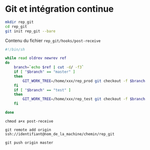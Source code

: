 # Git et intégration continue

```bash
mkdir rep_git
cd rep_git
git init rep_git --bare
```



Contenu du fichier `rep_git/hooks/post-receive`

```bash
#!/bin/sh

while read oldrev newrev ref
do
	branch=`echo $ref | cut -d/ -f3`
	if [ "$branch" == "master" ]
	then
		GIT_WORK_TREE=/home/xxx/rep_prod git checkout -f $branch
	fi
	if [ "$branch" == "test" ]
	then
		GIT_WORK_TREE=/home/xxx/rep_test git checkout -f $branch
	fi

done
```


```
chmod a+x post-receive
```

```
git remote add origin ssh://identifiant@nom_de_la_machine/chemin/rep_git
```

```
git push origin master
```


